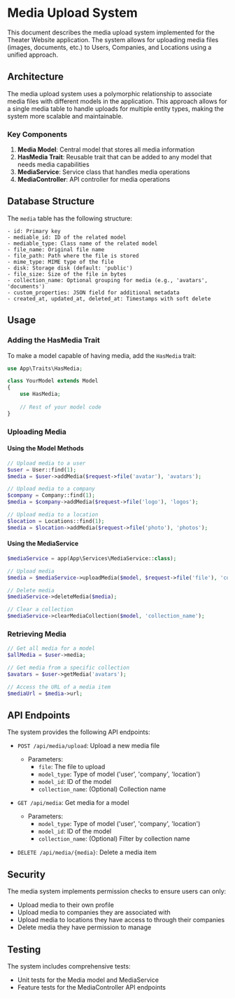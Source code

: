 # Media Upload System

This document describes the media upload system implemented for the Theater Website application. The system allows for uploading media files (images, documents, etc.) to Users, Companies, and Locations using a unified approach.

## Architecture

The media upload system uses a polymorphic relationship to associate media files with different models in the application. This approach allows for a single media table to handle uploads for multiple entity types, making the system more scalable and maintainable.

### Key Components

1. **Media Model**: Central model that stores all media information
2. **HasMedia Trait**: Reusable trait that can be added to any model that needs media capabilities
3. **MediaService**: Service class that handles media operations
4. **MediaController**: API controller for media operations

## Database Structure

The `media` table has the following structure:

```
- id: Primary key
- mediable_id: ID of the related model
- mediable_type: Class name of the related model
- file_name: Original file name
- file_path: Path where the file is stored
- mime_type: MIME type of the file
- disk: Storage disk (default: 'public')
- file_size: Size of the file in bytes
- collection_name: Optional grouping for media (e.g., 'avatars', 'documents')
- custom_properties: JSON field for additional metadata
- created_at, updated_at, deleted_at: Timestamps with soft delete
```

## Usage

### Adding the HasMedia Trait

To make a model capable of having media, add the `HasMedia` trait:

```php
use App\Traits\HasMedia;

class YourModel extends Model
{
    use HasMedia;
    
    // Rest of your model code
}
```

### Uploading Media

#### Using the Model Methods

```php
// Upload media to a user
$user = User::find(1);
$media = $user->addMedia($request->file('avatar'), 'avatars');

// Upload media to a company
$company = Company::find(1);
$media = $company->addMedia($request->file('logo'), 'logos');

// Upload media to a location
$location = Locations::find(1);
$media = $location->addMedia($request->file('photo'), 'photos');
```

#### Using the MediaService

```php
$mediaService = app(App\Services\MediaService::class);

// Upload media
$media = $mediaService->uploadMedia($model, $request->file('file'), 'collection_name');

// Delete media
$mediaService->deleteMedia($media);

// Clear a collection
$mediaService->clearMediaCollection($model, 'collection_name');
```

### Retrieving Media

```php
// Get all media for a model
$allMedia = $user->media;

// Get media from a specific collection
$avatars = $user->getMedia('avatars');

// Access the URL of a media item
$mediaUrl = $media->url;
```

## API Endpoints

The system provides the following API endpoints:

- `POST /api/media/upload`: Upload a new media file
  - Parameters:
    - `file`: The file to upload
    - `model_type`: Type of model ('user', 'company', 'location')
    - `model_id`: ID of the model
    - `collection_name`: (Optional) Collection name

- `GET /api/media`: Get media for a model
  - Parameters:
    - `model_type`: Type of model ('user', 'company', 'location')
    - `model_id`: ID of the model
    - `collection_name`: (Optional) Filter by collection name

- `DELETE /api/media/{media}`: Delete a media item

## Security

The media system implements permission checks to ensure users can only:
- Upload media to their own profile
- Upload media to companies they are associated with
- Upload media to locations they have access to through their companies
- Delete media they have permission to manage

## Testing

The system includes comprehensive tests:
- Unit tests for the Media model and MediaService
- Feature tests for the MediaController API endpoints
